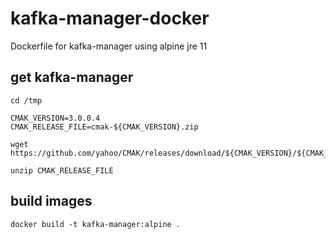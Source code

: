 # kafka-manager-docker
Dockerfile for kafka-manager using alpine jre 11

## get kafka-manager

```shell
cd /tmp

CMAK_VERSION=3.0.0.4
CMAK_RELEASE_FILE=cmak-${CMAK_VERSION}.zip

wget https://github.com/yahoo/CMAK/releases/download/${CMAK_VERSION}/${CMAK_RELEASE_FILE}

unzip CMAK_RELEASE_FILE
```

## build images

```shell
docker build -t kafka-manager:alpine .
```
